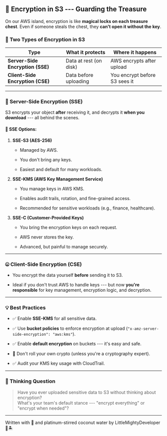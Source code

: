 🔐 Encryption in S3 --- Guarding the Treasure
-------------------------------------------

On our AWS island, encryption is like **magical locks on each treasure chest**. Even if someone steals the chest, they **can't open it without the key**.

### 🔄 Two Types of Encryption in S3

| Type | What it protects | Where it happens |
| --- | --- | --- |
| **Server-Side Encryption (SSE)** | Data at rest (on disk) | AWS encrypts after upload |
| **Client-Side Encryption (CSE)** | Data before uploading | You encrypt before S3 sees it |

* * * * *

### 🏰 Server-Side Encryption (SSE)

S3 encrypts your object **after** receiving it, and decrypts it **when you download** --- all behind the scenes.

#### 🔑 SSE Options:

1.  **SSE-S3 (AES-256)**

    -   Managed by AWS.

    -   You don't bring any keys.

    -   Easiest and default for many workloads.

2.  **SSE-KMS (AWS Key Management Service)**

    -   You manage keys in AWS KMS.

    -   Enables audit trails, rotation, and fine-grained access.

    -   Recommended for sensitive workloads (e.g., finance, healthcare).

3.  **SSE-C (Customer-Provided Keys)**

    -   You bring the encryption keys on each request.

    -   AWS never stores the key.

    -   Advanced, but painful to manage securely.

* * * * *

### 🤐 Client-Side Encryption (CSE)

-   You encrypt the data yourself **before** sending it to S3.

-   Ideal if you don't trust AWS to handle keys --- but now **you're responsible** for key management, encryption logic, and decryption.

* * * * *

### 💡 Best Practices

-   ✅ Enable **SSE-KMS** for all sensitive data.

-   ✅ Use **bucket policies** to enforce encryption at upload (`"x-amz-server-side-encryption": "aws:kms"`).

-   ✅ Enable **default encryption** on buckets --- it's easy and safe.

-   🚫 Don't roll your own crypto (unless you're a cryptography expert).

-   ✅ Audit your KMS key usage with CloudTrail.

* * * * *

### 🧠 Thinking Question

> Have you ever uploaded sensitive data to S3 without thinking about encryption?\
> What's your team's default stance --- "encrypt everything" or "encrypt when needed"?

* * * * *

Written with 🍉 and platinum-stirred coconut water by LittleMightyDeveloper 💎🏝️